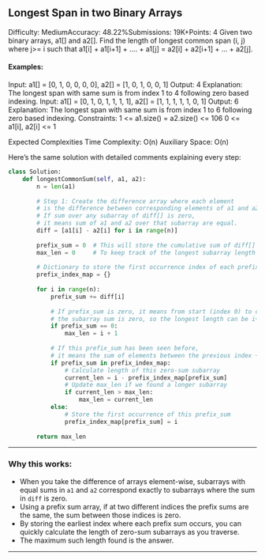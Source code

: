 ## Longest Span in two Binary Arrays
Difficulty: MediumAccuracy: 48.22%Submissions: 19K+Points: 4
Given two binary arrays, a1[] and a2[]. Find the length of longest common span (i, j) where j>= i such that a1[i] + a1[i+1] + .... + a1[j] =  a2[i] + a2[i+1] + ... + a2[j].

#### Examples:

Input: a1[] = [0, 1, 0, 0, 0, 0], a2[] = [1, 0, 1, 0, 0, 1]
Output: 4
Explanation: The longest span with same sum is from index 1 to 4 following zero based indexing.
Input: a1[] = [0, 1, 0, 1, 1, 1, 1], a2[] = [1, 1, 1, 1, 1, 0, 1]
Output: 6
Explanation: The longest span with same sum is from index 1 to 6 following zero based indexing.
Constraints:
1 <= a1.size() = a2.size() <= 106
0 <= a1[i], a2[i] <= 1

Expected Complexities
Time Complexity: O(n)
Auxiliary Space: O(n)


Here’s the same solution with detailed comments explaining every step:

```python
class Solution:
    def longestCommonSum(self, a1, a2):
        n = len(a1)
        
        # Step 1: Create the difference array where each element
        # is the difference between corresponding elements of a1 and a2.
        # If sum over any subarray of diff[] is zero,
        # it means sum of a1 and a2 over that subarray are equal.
        diff = [a1[i] - a2[i] for i in range(n)]
        
        prefix_sum = 0  # This will store the cumulative sum of diff[]
        max_len = 0     # To keep track of the longest subarray length found
        
        # Dictionary to store the first occurrence index of each prefix_sum value
        prefix_index_map = {}
        
        for i in range(n):
            prefix_sum += diff[i]
            
            # If prefix_sum is zero, it means from start (index 0) to current index i,
            # the subarray sum is zero, so the longest length can be i+1
            if prefix_sum == 0:
                max_len = i + 1
                
            # If this prefix_sum has been seen before,
            # it means the sum of elements between the previous index + 1 to current i is zero
            if prefix_sum in prefix_index_map:
                # Calculate length of this zero-sum subarray
                current_len = i - prefix_index_map[prefix_sum]
                # Update max_len if we found a longer subarray
                if current_len > max_len:
                    max_len = current_len
            else:
                # Store the first occurrence of this prefix_sum
                prefix_index_map[prefix_sum] = i
        
        return max_len
```

---

### Why this works:

* When you take the difference of arrays element-wise, subarrays with equal sums in `a1` and `a2` correspond exactly to subarrays where the sum in `diff` is zero.
* Using a prefix sum array, if at two different indices the prefix sums are the same, the sum between those indices is zero.
* By storing the earliest index where each prefix sum occurs, you can quickly calculate the length of zero-sum subarrays as you traverse.
* The maximum such length found is the answer.

---


